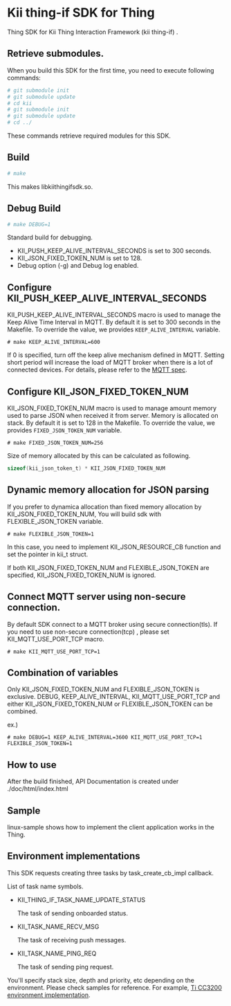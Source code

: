 # Kii thing-if SDK for Thing
Thing SDK for Kii Thing Interaction Framework (kii thing-if) .<br>

## Retrieve submodules.

When you build this SDK for the first time, you need to
execute following commands:

```sh
# git submodule init
# git submodule update
# cd kii
# git submodule init
# git submodule update
# cd ../
```

These commands retrieve required modules for this SDK.

## Build

```sh
# make
```

This makes libkiithingifsdk.so.

## Debug Build
```sh
# make DEBUG=1
```

Standard build for debugging.

- KII\_PUSH\_KEEP\_ALIVE\_INTERVAL\_SECONDS is set to 300 seconds.
- KII\_JSON\_FIXED\_TOKEN\_NUM is set to 128.
- Debug option (-g) and Debug log enabled.


## Configure KII\_PUSH\_KEEP\_ALIVE\_INTERVAL\_SECONDS

KII\_PUSH\_KEEP\_ALIVE\_INTERVAL\_SECONDS macro is used to manage the Keep Alive
Time Interval in MQTT.
By default it is set to 300 seconds in the Makefile.
To override the value, we provides `KEEP_ALIVE_INTERVAL` variable.

```
# make KEEP_ALIVE_INTERVAL=600
```

If 0 is specified, turn off the keep alive mechanism defined in MQTT.
Setting short period will increase the load of MQTT broker when there is a lot
of connected devices.
For details, please refer to the [MQTT spec](http://docs.oasis-open.org/mqtt/mqtt/v3.1.1/os/mqtt-v3.1.1-os.html#_Toc385349238).

## Configure KII\_JSON\_FIXED\_TOKEN\_NUM

KII\_JSON\_FIXED\_TOKEN\_NUM  macro is used to manage amount memory used to
parse JSON when received it from server.
Memory is allocated on stack.
By default it is set to 128 in the Makefile.
To override the value, we provides `FIXED_JSON_TOKEN_NUM` variable.

```
# make FIXED_JSON_TOKEN_NUM=256
```

Size of memory allocated by this can be calculated as following.
```c
sizeof(kii_json_token_t) * KII_JSON_FIXED_TOKEN_NUM
```
## Dynamic memory allocation for JSON parsing
If you prefer to dynamica allocation than fixed memory allocation by
KII\_JSON\_FIXED\_TOKEN\_NUM, You will build sdk with FLEXIBLE\_JSON\_TOKEN
variable.

```
# make FLEXIBLE_JSON_TOKEN=1
```

In this case, you need to implement KII\_JSON\_RESOURCE\_CB function and set the
pointer in kii\_t struct.

If both KII\_JSON\_FIXED\_TOKEN\_NUM and FLEXIBLE\_JSON\_TOKEN are specified,
KII\_JSON\_FIXED\_TOKEN\_NUM is ignored.

## Connect MQTT server using non-secure connection.
By default SDK connect to a MQTT broker using secure connection(tls).
If you need to use non-secure connection(tcp) , please set KII\_MQTT\_USE\_PORT\_TCP macro.

```
# make KII_MQTT_USE_PORT_TCP=1
```

## Combination of variables
Only KII\_JSON\_FIXED\_TOKEN\_NUM and FLEXIBLE\_JSON\_TOKEN is exclusive.
DEBUG, KEEP\_ALIVE\_INTERVAL, KII\_MQTT\_USE\_PORT\_TCP and either KII\_JSON\_FIXED\_TOKEN\_NUM or FLEXIBLE\_JSON\_TOKEN
can be combined.

ex.)

```
# make DEBUG=1 KEEP_ALIVE_INTERVAL=3600 KII_MQTT_USE_PORT_TCP=1 FLEXIBLE_JSON_TOKEN=1
```

## How to use
After the build finished, API Documentation is created under ./doc/html/index.html

## Sample
linux-sample shows how to implement the client application works in the Thing.

## Environment implementations

This SDK requests creating three tasks by task_create_cb_impl callback.  

List of task name symbols.

- KII\_THING\_IF\_TASK\_NAME\_UPDATE\_STATUS

  The task of sending onboarded status.

- KII\_TASK\_NAME\_RECV\_MSG

  The task of receiving push messages.

- KII\_TASK\_NAME\_PING\_REQ

  The task of sending ping request.

You'll specify stack size, depth and priority, etc depending on the environment.
Please check samples for reference.
For example, [Ti CC3200 environment implementation](./cc3200-sample/freertos_thingsdk_demo/kii_thing_if_environment_cc3200.c).

